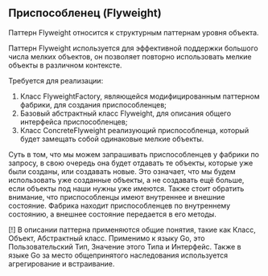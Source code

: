 
## Приспособленец (Flyweight)

Паттерн Flyweight относится к структурным паттернам уровня объекта.

Паттерн Flyweight используется для эффективной поддержки большого числа мелких объектов, он позволяет повторно использовать мелкие объекты в различном контексте.

Требуется для реализации:

1. Класс FlyweightFactory, являющейся модифицированным паттерном фабрики, для создания приспособленцев;
2. Базовый абстрактный класс Flyweight, для описания общего интерфейса приспособленцев;
3. Класс ConcreteFlyweight реализующий приспособленца, который будет замещать собой одинаковые мелкие объекты.

Суть в том, что мы можем запрашивать приспособленцев у фабрики по запросу, в свою очередь она будет отдавать те объекты, которые уже были созданы, или создавать новые. Это означает, что мы будем использовать уже созданные объекты, а не создавать ещё больше, если объекты под наши нужны уже имеются. Также стоит обратить внимание, что приспособленцы имеют внутреннее и внешние состояние. Фабрика находит приспособленцев по внутреннему состоянию, а внешнее состояние передается в его методы.

[!] В описании паттерна применяются общие понятия, такие как Класс, Объект, Абстрактный класс. Применимо к языку Go, это Пользовательский Тип, Значение этого Типа и Интерфейс. Также в языке Go за место общепринятого наследования используется агрегирование и встраивание.
